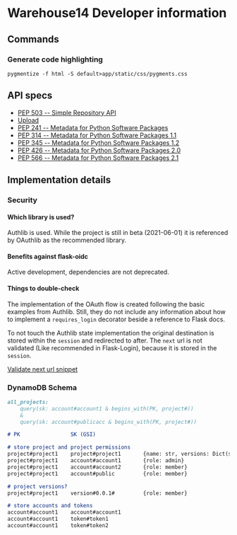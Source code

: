 # Warehouse14 Developer information

## Commands

### Generate code highlighting
```
pygmentize -f html -S default>app/static/css/pygments.css
```

## API specs

* [PEP 503 -- Simple Repository API](https://www.python.org/dev/peps/pep-0503/)
* [Upload](https://warehouse.pypa.io/api-reference/legacy.html#upload-api)
* [PEP 241 -- Metadata for Python Software Packages](https://www.python.org/dev/peps/pep-0241/)
* [PEP 314 -- Metadata for Python Software Packages 1.1](https://www.python.org/dev/peps/pep-0314/)
* [PEP 345 -- Metadata for Python Software Packages 1.2](https://www.python.org/dev/peps/pep-0345/)
* [PEP 426 -- Metadata for Python Software Packages 2.0](https://www.python.org/dev/peps/pep-0426/)
* [PEP 566 -- Metadata for Python Software Packages 2.1](https://www.python.org/dev/peps/pep-0566/)



## Implementation details


### Security

#### Which library is used?
Authlib is used. While the project is still in beta (2021-06-01) it is referenced by OAuthlib as the recommended library.

#### Benefits against flask-oidc
Active development, dependencies are not deprecated.

#### Things to double-check
The implementation of the OAuth flow is created following the basic examples from Authlib.
Still, they do not include any information about how to implement a `requires_login` decorator beside a reference to Flask docs.

To not touch the Authlib state implementation the original destination is stored within the `session` and redirected to after.
The `next` url is not validated (Like recommended in Flask-Login), because it is stored in the `session`.

[Validate next url snippet](https://web.archive.org/web/20190128010142/http://flask.pocoo.org/snippets/62/)



### DynamoDB Schema
```markdown
all_projects: 
    query(sk: account#account1 & begins_with(PK, project#)) 
    & 
    query(sk: account#publicacc & begins_with(PK, project#))

# PK                SK (GSI)

# store project and project permissions
project#project1    project#project1       {name: str, versions: Dict(str, Version)}
project#project1    account#account1       {role: admin}
project#project1    account#account2       {role: member}
project#project1    account#public         {role: member}

# project versions?
project#project1    version#0.0.1#         {role: member}

# store accounts and tokens
account#account1    account#account1
account#account1    token#token1
account#account1    token#token2
```


